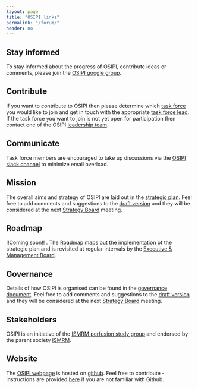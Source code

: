 ```yaml
---
layout: page
title: "OSIPI links"
permalink: "/forum/"
header: no
---
```


**Stay informed**
---
To stay informed about the progress of OSIPI, contribute ideas or comments, please join the [OSIPI google group](https://groups.google.com/forum/#!forum/open-source-initiative-for-perfusion-imaging/). 

**Contribute**
---
If you want to contribute to OSIPI then please determine which [task force](/aims/) you would like to join and get in touch with the appropriate [task force lead](/emb/). If the task force you want to join is not yet open for participation then contact one of the OSIPI [leadership team](/about/). 

**Communicate**
---
Task force members are encouraged to take up discussions via the [OSIPI slack channel](https://osipi.slack.com) to minimize email overload. 

**Mission**
---
The overall aims and strategy of OSIPI are laid out in the [strategic plan](https://drive.google.com/file/d/14XZYB59W2rn5NIMBKEwdzht23WLa3zzN/view?usp=sharing). Feel free to add comments and suggestions to the [draft version](https://drive.google.com/open?id=1tbsovLQTpI-nkZiJgU2kCXKG0EifQjpW) and they will be considered at the next [Strategy Board](/sb/) meeting.

**Roadmap**
---
!!Coming soon!! . The Roadmap maps out the implementation of the strategic plan and is revisited at regular intervals by the [Executive & Management Board](/emb/).

**Governance**
---
Details of how OSIPI is organised can be found in the [governance document](https://drive.google.com/open?id=1fH0hFBMJsUctdhhBmv1ujGI-9v5Bwe3k). Feel free to add comments and suggestions to the [draft version](https://drive.google.com/file/d/1Gi-G-74kL1asflrmEHoUlk7cxv6iky2r/view?usp=sharing) and they will be considered at the next [Strategy Board](/sb/) meeting.

**Stakeholders**
---
OSIPI is an initiative of the [ISMRM perfusion study group](https://www.ismrm.org/study-groups/perfusion-mr/) and endorsed by the parent society [ISMRM](https://www.ismrm.org/).

**Website**
---
The [OSIPI webpage](https://www.osipi.org) is hosted on [github](https://github.com/OSIPI/osipi.github.io/). Feel free to contribute - instructions are provided [here](https://docs.google.com/document/d/1cJV7rnJEzPXu_hyDiw8PEZtw27N1jthtuWXPynBpjmk/edit?usp=sharing) if you are not familiar with Github.


